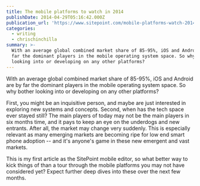 ```yaml
---
title: The mobile platforms to watch in 2014
publishDate: 2014-04-29T05:16:42.000Z
publication_url: 'https://www.sitepoint.com/mobile-platforms-watch-2014/'
categories:
  - writing
  - chrischinchilla
summary: >-
  With an average global combined market share of 85-95%, iOS and Android are by
  far the dominant players in the mobile operating system space. So why bother
  looking into or developing on any other platforms?
---
```


With an average global combined market share of 85-95%, iOS and Android are by far the dominant players in the mobile operating system space. So why bother looking into or developing on any other platforms?

First, you might be an inquisitive person, and maybe are just interested in exploring new systems and concepts. Second, when has the tech space ever stayed still? The main players of today may not be the main players in six months time, and it pays to keep an eye on the underdogs and new entrants. After all, the market may change very suddenly. This is especially relevant as many emerging markets are becoming ripe for low end smart phone adoption -- and it's anyone's game in these new emergent and vast markets.

This is my first article as the SitePoint mobile editor, so what better way to kick things of than a tour through the mobile platforms you may not have considered yet? Expect further deep dives into these over the next few months.
